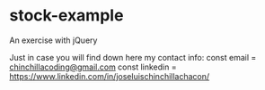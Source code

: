 # stock-example
An exercise with jQuery

Just in case you will find down here my contact info:
const email = chinchillacoding@gmail.com
const linkedin = https://www.linkedin.com/in/joseluischinchillachacon/